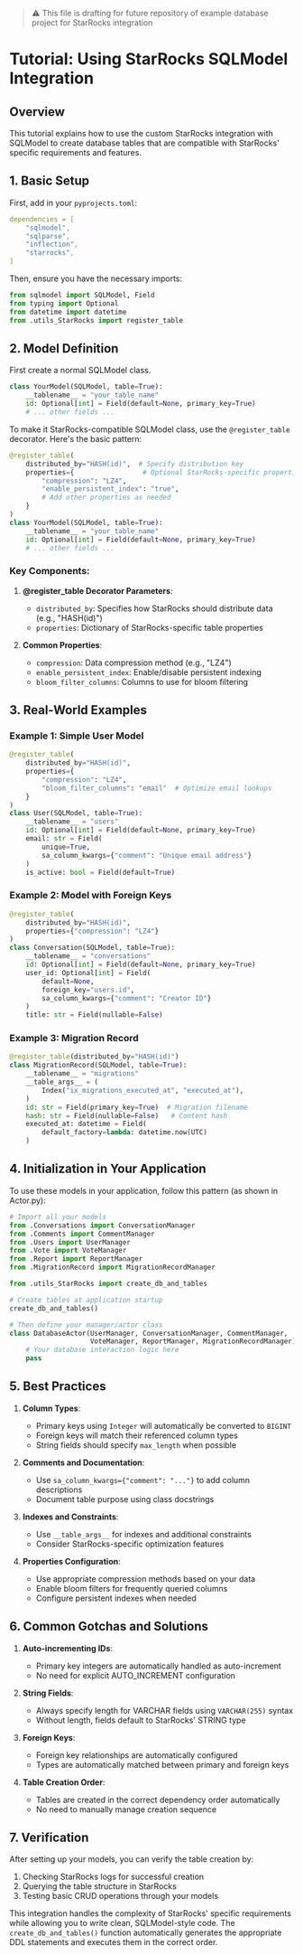 > ⚠️ This file is drafting for future repository of example database project for StarRocks integration

# Tutorial: Using StarRocks SQLModel Integration

## Overview
This tutorial explains how to use the custom StarRocks integration with SQLModel to create database tables that are compatible with StarRocks' specific requirements and features.

## 1. Basic Setup

First, add in your `pyprojects.toml`:
```yaml
dependencies = [
    "sqlmodel",
    "sqlparse",
    "inflection",
    "starrocks",
]

```


Then, ensure you have the necessary imports:

```python
from sqlmodel import SQLModel, Field
from typing import Optional
from datetime import datetime
from .utils_StarRocks import register_table
```

## 2. Model Definition

First create a normal SQLModel class.

```python
class YourModel(SQLModel, table=True):
    __tablename__ = "your_table_name"
    id: Optional[int] = Field(default=None, primary_key=True)
    # ... other fields ...
```

To make it StarRocks-compatible SQLModel class, use the `@register_table` decorator. Here's the basic pattern:

```python
@register_table(
    distributed_by="HASH(id)",  # Specify distribution key
    properties={                 # Optional StarRocks-specific properties
        "compression": "LZ4",
        "enable_persistent_index": "true",
        # Add other properties as needed
    }
)
class YourModel(SQLModel, table=True):
    __tablename__ = "your_table_name"
    id: Optional[int] = Field(default=None, primary_key=True)
    # ... other fields ...
```

### Key Components:

1. **@register_table Decorator Parameters**:
   - `distributed_by`: Specifies how StarRocks should distribute data (e.g., "HASH(id)")
   - `properties`: Dictionary of StarRocks-specific table properties

2. **Common Properties**:
   - `compression`: Data compression method (e.g., "LZ4")
   - `enable_persistent_index`: Enable/disable persistent indexing
   - `bloom_filter_columns`: Columns to use for bloom filtering

## 3. Real-World Examples

### Example 1: Simple User Model
```python
@register_table(
    distributed_by="HASH(id)",
    properties={
        "compression": "LZ4",
        "bloom_filter_columns": "email"  # Optimize email lookups
    }
)
class User(SQLModel, table=True):
    __tablename__ = "users"
    id: Optional[int] = Field(default=None, primary_key=True)
    email: str = Field(
        unique=True, 
        sa_column_kwargs={"comment": "Unique email address"}
    )
    is_active: bool = Field(default=True)
```

### Example 2: Model with Foreign Keys
```python
@register_table(
    distributed_by="HASH(id)",
    properties={"compression": "LZ4"}
)
class Conversation(SQLModel, table=True):
    __tablename__ = "conversations"
    id: Optional[int] = Field(default=None, primary_key=True)
    user_id: Optional[int] = Field(
        default=None, 
        foreign_key="users.id",
        sa_column_kwargs={"comment": "Creator ID"}
    )
    title: str = Field(nullable=False)
```

### Example 3: Migration Record
```python
@register_table(distributed_by="HASH(id)")
class MigrationRecord(SQLModel, table=True):
    __tablename__ = "migrations"
    __table_args__ = (
        Index("ix_migrations_executed_at", "executed_at"),
    )
    id: str = Field(primary_key=True)  # Migration filename
    hash: str = Field(nullable=False)   # Content hash
    executed_at: datetime = Field(
        default_factory=lambda: datetime.now(UTC)
    )
```

## 4. Initialization in Your Application

To use these models in your application, follow this pattern (as shown in Actor.py):

```python
# Import all your models
from .Conversations import ConversationManager
from .Comments import CommentManager
from .Users import UserManager
from .Vote import VoteManager
from .Report import ReportManager
from .MigrationRecord import MigrationRecordManager

from .utils_StarRocks import create_db_and_tables

# Create tables at application startup
create_db_and_tables()

# Then define your manager/actor class
class DatabaseActor(UserManager, ConversationManager, CommentManager, 
                    VoteManager, ReportManager, MigrationRecordManager):
    # Your database interaction logic here
    pass
```

## 5. Best Practices

1. **Column Types**:
   - Primary keys using `Integer` will automatically be converted to `BIGINT`
   - Foreign keys will match their referenced column types
   - String fields should specify `max_length` when possible

2. **Comments and Documentation**:
   - Use `sa_column_kwargs={"comment": "..."}` to add column descriptions
   - Document table purpose using class docstrings

3. **Indexes and Constraints**:
   - Use `__table_args__` for indexes and additional constraints
   - Consider StarRocks-specific optimization features

4. **Properties Configuration**:
   - Use appropriate compression methods based on your data
   - Enable bloom filters for frequently queried columns
   - Configure persistent indexes when needed

## 6. Common Gotchas and Solutions

1. **Auto-incrementing IDs**:
   - Primary key integers are automatically handled as auto-increment
   - No need for explicit AUTO_INCREMENT configuration

2. **String Fields**:
   - Always specify length for VARCHAR fields using `VARCHAR(255)` syntax
   - Without length, fields default to StarRocks' STRING type

3. **Foreign Keys**:
   - Foreign key relationships are automatically configured
   - Types are automatically matched between primary and foreign keys

4. **Table Creation Order**:
   - Tables are created in the correct dependency order automatically
   - No need to manually manage creation sequence

## 7. Verification

After setting up your models, you can verify the table creation by:

1. Checking StarRocks logs for successful creation
2. Querying the table structure in StarRocks
3. Testing basic CRUD operations through your models

This integration handles the complexity of StarRocks' specific requirements while allowing you to write clean, SQLModel-style code. The `create_db_and_tables()` function automatically generates the appropriate DDL statements and executes them in the correct order.

